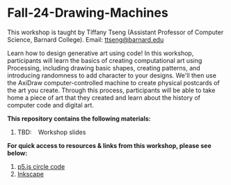 # Fall-24-Drawing-Machines

This workshop is taught by Tiffany Tseng (Assistant Professor of Computer Science, Barnard College). 
Email: ttseng@barnard.edu

Learn how to design generative art using code!  In this workshop, participants will learn the basics of creating computational art using Processing, including drawing basic shapes, creating patterns, and introducing randomness to add character to your designs.  We'll then use the AxiDraw computer-controlled machine to create physical postcards of the art you create. Through this process, participants will be able to take home a piece of art that they created and learn about the history of computer code and digital art.

**This repository contains the following materials:**
  1. TBD: &ensp; Workshop slides

**For quick access to resources & links from this workshop, please see below:**
  1. [p5.js circle code](https://editor.p5js.org/scientiffic/sketches/0-JsFltIK)
  2. [Inkscape](https://inkscape.org/)
